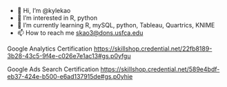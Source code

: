 - 👋 Hi, I’m @kylekao
- 👀 I’m interested in R, python
- 🌱 I’m currently learning R, mySQL, python, Tableau, Quartrics, KNIME
- 📫 How to reach me skao3@dons.usfca.edu

<!---
kylekao/kylekao is a ✨ special ✨ repository because its `README.md` (this file) appears on your GitHub profile.
You can click the Preview link to take a look at your changes.
--->
Google Analytics Certification https://skillshop.credential.net/22fb8189-3b28-43c5-9f4e-c026e7e1ac13#gs.p0yfgu

Google Ads Search Certification https://skillshop.credential.net/589e4bdf-eb37-424e-b500-e6ad137915de#gs.p0yhie
